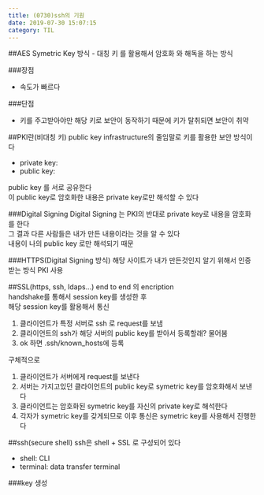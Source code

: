 ```yaml
---
title: (0730)ssh의 기원
date: 2019-07-30 15:07:15
category: TIL
---
```


##AES
Symetric Key 방식 - 대칭 키 를 활용해서 암호화 와 해독을 하는 방식

###장점

- 속도가 빠르다

###단점

- 키를 주고받아야만 해당 키로 보안이 동작하기 때문에 키가 탈취되면 보안이 취약

##PKI란(비대칭 키)
public key infrastructure의 줄임말로 키를 활용한 보안 방식이다

- private key:
- public key:

public key 를 서로 공유한다  
이 public key로 암호화한 내용은 private key로만 해석할 수 있다

###Digital Signing
Digital Signing 는 PKI의 반대로 private key로 내용을 암호화를 한다  
그 결과 다른 사람들은 내가 만든 내용이라는 것을 알 수 있다  
내용이 나의 public key 로만 해석되기 때문

###HTTPS(Digital Signing 방식)
해당 사이트가 내가 만든것인지 알기 위해서 인증 받는 방식
PKI 사용

##SSL(https, ssh, ldaps...)
end to end 의 encription  
handshake를 통해서 session key를 생성한 후  
해당 session key를 활용해서 통신

1. 클라이언트가 특정 서버로 ssh 로 request를 보냄
2. 클라이언트의 ssh가 해당 서버의 public key를 받아서 등록할래? 물어봄
3. ok 하면 .ssh/known_hosts에 등록

구체적으로

1. 클라이언트가 서버에게 request를 보낸다
2. 서버는 가지고있던 클라이언트의 public key로 symetric key를 암호화해서 보낸다
3. 클라이언트는 암호화된 symetric key를 자신의 private key로 해석한다
4. 각자가 symetric key를 갖게되므로 이후 통신은 symetric key를 사용해서 진행한다

##ssh(secure shell)
ssh은 shell + SSL 로 구성되어 있다

- shell: CLI
- terminal: data transfer terminal

###key 생성
